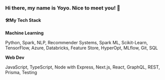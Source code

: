 ### Hi there, my name is Yoyo. Nice to meet you! 👋

<!--
**yoyotruly/yoyotruly** is a ✨ _special_ ✨ repository because its `README.md` (this file) appears on your GitHub profile.

Here are some ideas to get you started:

- 🔭 I’m currently working on ...
- 🌱 I’m currently learning ...
- 👯 I’m looking to collaborate on ...
- 🤔 I’m looking for help with ...
- 💬 Ask me about ...
- 📫 How to reach me: ...
- 😄 Pronouns: ...
- ⚡ Fun fact: ...
-->

#### 🛠My Tech Stack
**Machine Learning**

Python, Spark, NLP, Recommender Systems, Spark ML, Scikit-Learn, TensorFlow, Azure, Databricks, Feature Store, HyperOpt, MLflow, Git, SQL

**Web Dev**

JavaScript, TypeScript, Node with Express, Next.js, React, GraphQL, REST, Prisma, Testing
